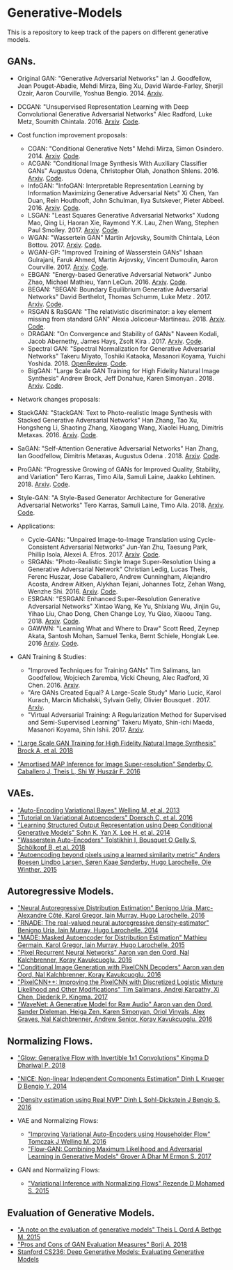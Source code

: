 # Generative-Models
This is a repository to keep track of the papers on different generative models.

## GANs.
* Original GAN: "Generative Adversarial Networks" Ian J. Goodfellow, Jean Pouget-Abadie, Mehdi Mirza, Bing Xu, David Warde-Farley, Sherjil Ozair, Aaron Courville, Yoshua Bengio. 2014. [Arxiv](https://arxiv.org/pdf/1406.2661.pdf).
* DCGAN: "Unsupervised Representation Learning with Deep Convolutional Generative Adversarial Networks" Alec Radford, Luke Metz, Soumith Chintala. 2016. [Arxiv](https://arxiv.org/abs/1511.06434). [Code]().

* Cost function improvement proposals:
  * CGAN: "Conditional Generative Nets" Mehdi Mirza, Simon Osindero. 2014. [Arxiv](https://arxiv.org/abs/1411.1784). [Code]().
  * ACGAN: "Conditional Image Synthesis With Auxiliary Classifier GANs" Augustus Odena, Christopher Olah, Jonathon Shlens. 2016. [Arxiv](https://arxiv.org/abs/1610.09585). [Code]().
  * InfoGAN: "InfoGAN: Interpretable Representation Learning by Information Maximizing Generative Adversarial Nets" Xi Chen, Yan Duan, Rein Houthooft, John Schulman, Ilya Sutskever, Pieter Abbeel. 2016. [Arxiv](https://arxiv.org/abs/1606.03657). [Code]().
  * LSGAN: "Least Squares Generative Adversarial Networks" Xudong Mao, Qing Li, Haoran Xie, Raymond Y.K. Lau, Zhen Wang, Stephen Paul Smolley. 2017. [Arxiv](https://arxiv.org/abs/1611.04076). [Code]().
  * WGAN: "Wassertein GAN" Martin Arjovsky, Soumith Chintala, Léon Bottou. 2017. [Arxiv](https://arxiv.org/abs/1701.07875). [Code]().
  * WGAN-GP: "Improved Training of Wasserstein GANs" Ishaan Gulrajani, Faruk Ahmed, Martin Arjovsky, Vincent Dumoulin, Aaron Courville. 2017. [Arxiv](https://arxiv.org/abs/1704.00028). [Code]().
  * EBGAN: "Energy-based Generative Adversarial Network" Junbo Zhao, Michael Mathieu, Yann LeCun. 2016. [Arxiv](https://arxiv.org/abs/1609.03126). [Code]().
  * BEGAN: "BEGAN: Boundary Equilibrium Generative Adversarial Networks" David Berthelot, Thomas Schumm, Luke Metz
. 2017. [Arxiv](https://arxiv.org/abs/1703.10717). [Code]().
  * RSGAN & RaSGAN: "The relativistic discriminator: a key element missing from standard GAN" Alexia Jolicoeur-Martineau. 2018. [Arxiv](https://arxiv.org/abs/1807.00734). [Code]().
  * DRAGAN: "On Convergence and Stability of GANs" Naveen Kodali, Jacob Abernethy, James Hays, Zsolt Kira
. 2017. [Arxiv](https://arxiv.org/abs/1705.07215). [Code]().
  * Spectral GAN: "Spectral Normalization for Generative Adversarial Networks" Takeru Miyato, Toshiki Kataoka, Masanori Koyama, Yuichi Yoshida. 2018. [OpenReview](https://openreview.net/forum?id=B1QRgziT-). [Code]().
  * BigGAN: "Large Scale GAN Training for High Fidelity Natural Image Synthesis" Andrew Brock, Jeff Donahue, Karen Simonyan
. 2018. [Arxiv](https://arxiv.org/abs/1809.11096). [Code]().
  
*  Network changes proposals:
  * StackGAN: "StackGAN: Text to Photo-realistic Image Synthesis with Stacked Generative Adversarial Networks" Han Zhang, Tao Xu, Hongsheng Li, Shaoting Zhang, Xiaogang Wang, Xiaolei Huang, Dimitris Metaxas. 2016. [Arxiv](https://arxiv.org/abs/1612.03242). [Code]().
  * SaGAN: "Self-Attention Generative Adversarial Networks" Han Zhang, Ian Goodfellow, Dimitris Metaxas, Augustus Odena
. 2018. [Arxiv](https://arxiv.org/abs/1805.08318). [Code]().
  * ProGAN: "Progressive Growing of GANs for Improved Quality, Stability, and Variation" Tero Karras, Timo Aila, Samuli Laine, Jaakko Lehtinen. 2018. [Arxiv](https://arxiv.org/abs/1710.10196). [Code]().
  * Style-GAN: "A Style-Based Generator Architecture for Generative Adversarial Networks" Tero Karras, Samuli Laine, Timo Aila. 2018. [Arxiv](https://arxiv.org/abs/1812.04948). [Code]().
  
* Applications:
  * Cycle-GANs: "Unpaired Image-to-Image Translation using Cycle-Consistent Adversarial Networks" Jun-Yan Zhu, Taesung Park, Phillip Isola, Alexei A. Efros. 2017. [Arxiv](https://arxiv.org/abs/1703.10593). [Code]().
  * SRGANs: "Photo-Realistic Single Image Super-Resolution Using a Generative Adversarial Network" Christian Ledig, Lucas Theis, Ferenc Huszar, Jose Caballero, Andrew Cunningham, Alejandro Acosta, Andrew Aitken, Alykhan Tejani, Johannes Totz, Zehan Wang, Wenzhe Shi. 2016. [Arxiv](https://arxiv.org/abs/1609.04802). [Code]().
  * ESRGAN: "ESRGAN: Enhanced Super-Resolution Generative Adversarial Networks" Xintao Wang, Ke Yu, Shixiang Wu, Jinjin Gu, Yihao Liu, Chao Dong, Chen Change Loy, Yu Qiao, Xiaoou Tang. 2018. [Arxiv](https://arxiv.org/abs/1809.00219). [Code]().
  * GAWWN: "Learning What and Where to Draw" Scott Reed, Zeynep Akata, Santosh Mohan, Samuel Tenka, Bernt Schiele, Honglak Lee. 2016 [Arxiv](https://arxiv.org/abs/1610.02454). [Code]().

* GAN Training & Studies:
  * "Improved Techniques for Training GANs" Tim Salimans, Ian Goodfellow, Wojciech Zaremba, Vicki Cheung, Alec Radford, Xi Chen. 2016. [Arxiv](https://arxiv.org/abs/1606.03498).
  * "Are GANs Created Equal? A Large-Scale Study" Mario Lucic, Karol Kurach, Marcin Michalski, Sylvain Gelly, Olivier Bousquet
. 2017. [Arxiv](https://arxiv.org/abs/1711.10337).
  * "Virtual Adversarial Training: A Regularization Method for Supervised and Semi-Supervised Learning" Takeru Miyato, Shin-ichi Maeda, Masanori Koyama, Shin Ishii. 2017. [Arxiv](https://arxiv.org/abs/1704.03976).
  
 
* ["Large Scale GAN Training for High Fidelity Natural Image Synthesis" Brock A, et al. 2018](https://arxiv.org/abs/1809.11096)
* ["Amortised MAP Inference for Image Super-resolution" Sønderby C, Caballero J, Theis L, Shi W, Huszár F. 2016](https://arxiv.org/abs/1610.04490)


## VAEs.
* ["Auto-Encoding Variational Bayes" Welling M, et al. 2013](arxiv.org/abs/1312.6114)
* ["Tutorial on Variational Autoencoders" Doersch C, et al. 2016](https://arxiv.org/abs/1606.05908)
* ["Learning Structured Output Representation using Deep Conditional Generative Models" Sohn K, Yan X, Lee H, et al. 2014](https://papers.nips.cc/paper/5775-learning-structured-output-representation-using-deep-conditional-generative-models)
* ["Wasserstein Auto-Encoders" Tolstikhin I, Bousquet O Gelly S, Schölkopf B, et al. 2018](https://arxiv.org/pdf/1711.01558.pdf)
 * ["Autoencoding beyond pixels using a learned similarity metric" Anders Boesen Lindbo Larsen, Søren Kaae Sønderby, Hugo Larochelle, Ole Winther. 2015](https://arxiv.org/abs/1512.09300)
 

## Autoregressive Models.
* ["Neural Autoregressive Distribution Estimation" Benigno Uria, Marc-Alexandre Côté, Karol Gregor, Iain Murray, Hugo Larochelle. 2016](https://arxiv.org/abs/1605.02226)
* ["RNADE: The real-valued neural autoregressive density-estimator" Benigno Uria, Iain Murray, Hugo Larochelle. 2014](https://arxiv.org/abs/1306.0186)
* ["MADE: Masked Autoencoder for Distribution Estimation" Mathieu Germain, Karol Gregor, Iain Murray, Hugo Larochelle. 2015](https://arxiv.org/abs/1502.03509)
* ["Pixel Recurrent Neural Networks" Aaron van den Oord, Nal Kalchbrenner, Koray Kavukcuoglu. 2016](https://arxiv.org/abs/1601.06759)
* ["Conditional Image Generation with PixelCNN Decoders" Aaron van den Oord, Nal Kalchbrenner, Koray Kavukcuoglu. 2016](https://arxiv.org/abs/1606.05328)
* ["PixelCNN++: Improving the PixelCNN with Discretized Logistic Mixture Likelihood and Other Modifications" Tim Salimans, Andrej Karpathy, Xi Chen, Diederik P. Kingma. 2017](https://arxiv.org/abs/1701.05517)
* ["WaveNet: A Generative Model for Raw Audio" Aaron van den Oord, Sander Dieleman, Heiga Zen, Karen Simonyan, Oriol Vinyals, Alex Graves, Nal Kalchbrenner, Andrew Senior, Koray Kavukcuoglu. 2016](https://arxiv.org/pdf/1609.03499.pdf)

## Normalizing Flows.
* ["Glow: Generative Flow with Invertible 1x1 Convolutions" Kingma D Dhariwal P. 2018](https://arxiv.org/abs/1807.03039)
* ["NICE: Non-linear Independent Components Estimation" Dinh L Krueger D Bengio Y. 2014](https://arxiv.org/abs/1410.8516)
* ["Density estimation using Real NVP" Dinh L Sohl-Dickstein J Bengio S. 2016](https://arxiv.org/abs/1605.08803)

* VAE and Normalizing Flows:
  * ["Improving Variational Auto-Encoders using Householder Flow" Tomczak J Welling M. 2016](https://arxiv.org/abs/1611.09630)
  * ["Flow-GAN: Combining Maximum Likelihood and Adversarial Learning in Generative Models" Grover A Dhar M Ermon S. 2017](https://arxiv.org/abs/1505.05770)

* GAN and Normalizing Flows:
  * ["Variational Inference with Normalizing Flows" Rezende D Mohamed S. 2015](https://arxiv.org/abs/1705.08868)

## Evaluation of Generative Models.
* ["A note on the evaluation of generative models" Theis L Oord A Bethge M. 2015](https://arxiv.org/abs/1511.01844)
* ["Pros and Cons of GAN Evaluation Measures" Borji A. 2018](https://http://arxiv.org/abs/1802.03446)
* [Stanford CS236: Deep Generative Models: Evaluating Generative Models](http://cs236.stanford.edu/assets/slides/cs236_lecture11.pdf)





